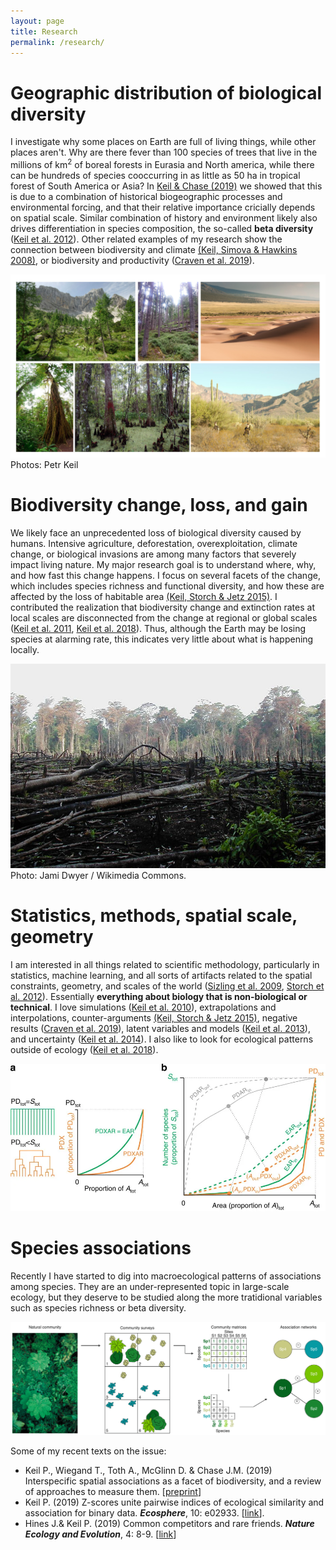 ```yaml
---
layout: page
title: Research
permalink: /research/
---
```


# Geographic distribution of biological diversity

I investigate why some places on Earth are full of living things, while other
places aren't. Why are there fever than 100 species of trees that live in the
millions of km<sup>2</sup> of boreal forests in Eurasia and North america, while there can be hundreds of species cooccurring in as little as 50 ha in tropical forest of South America or Asia? In <a href="https://www.nature.com/articles/s41559-019-0799-0)" target="_blank">Keil & Chase (2019)</a> we showed that this is due to a combination of historical biogeographic processes and environmental forcing, and that their relative importance cricially depends on spatial scale. Similar combination of history and environment likely also drives differentiation in species composition, the so-called **beta diversity** (<a href="http://onlinelibrary.wiley.com/doi/10.1111/j.1365-2699.2012.02701.x/abstract" target="_blank">Keil et al. 2012</a>).  Other related examples of my research show the connection between biodiversity and climate 
<a href="http://onlinelibrary.wiley.com/doi/10.1111/j.1752-4598.2008.00019.x/abstract" target="_blank">(Keil, Simova & Hawkins 2008)</a>, or biodiversity and productivity (<a href="https://www.biorxiv.org/content/10.1101/769232v1" target="_blank">Craven et al. 2019</a>).  

![Landscapes](/graphics/landscapes.png)
Photos: Petr Keil

# Biodiversity change, loss, and gain

We likely face an unprecedented loss of biological diversity caused by humans. Intensive 
agriculture, deforestation, overexploitation, climate change, or biological invasions are among many factors that severely impact living nature. My major research goal is to understand where, why, and how fast this change happens. I focus on several facets of the change, which 
includes species richness and functional diversity, and how these are affected by the loss of habitable area <a href="https://www.nature.com/articles/ncomms9837" target="_blank">(Keil, Storch & Jetz 2015)</a>. I contributed the realization that biodiversity change and extinction rates at local scales
are disconnected from the change at regional or global scales (<a href="http://onlinelibrary.wiley.com/doi/10.1111/j.1600-0587.2010.06554.x/abstract" target="_blank">Keil et al. 2011</a>, <a href="http://onlinelibrary.wiley.com/doi/10.1111/geb.12669/abstract" target="_blank">Keil et al. 2018</a>). Thus, although the Earth may be losing 
species at alarming rate, this indicates very little about what is happening locally.

![Deforestation](/graphics/defor.jpeg)
Photo: Jami Dwyer / Wikimedia Commons. 

# Statistics, methods, spatial scale, geometry

I am interested in all things related to scientific methodology, particularly in 
statistics, machine learning, and all sorts of artifacts related to the spatial constraints,
geometry, and scales of the world (<a href="http://www.esajournals.org/doi/abs/10.1890/08-1129.1?journalCode=ecol" target="_blank">Sizling et al. 2009</a>, <a href="http://www.nature.com/nature/journal/v488/n7409/full/nature11226.html" target="_blank">Storch et al. 2012</a>). Essentially **everything about biology that is 
non-biological or technical**. I love simulations (<a href="http://www.sciencedirect.com/science/article/pii/S0022519310001979" target="_blank">Keil et al. 2010</a>), extrapolations and interpolations, counter-arguments <a href="https://www.nature.com/articles/ncomms9837" target="_blank">(Keil, Storch & Jetz 2015)</a>, negative results (<a href="https://www.biorxiv.org/content/10.1101/769232v1" target="_blank">Craven et al. 2019</a>), latent variables and models (<a href="http://onlinelibrary.wiley.com/doi/10.1111/j.2041-210x.2012.00264.x/abstract" target="_blank">Keil et al. 2013</a>), and uncertainty (<a href="http://onlinelibrary.wiley.com/doi/10.1111/ddi.12199/abstract" target="_blank">Keil et al. 2014</a>). I also like to look for ecological patterns outside of ecology (<a href="https://onlinelibrary.wiley.com/doi/full/10.1111/ecog.03424" target="_blank">Keil et al. 2018</a>).

![SAR](/graphics/sar.jpg)

# Species associations

Recently I have started to dig into macroecological patterns of associations among species. They are an under-represented topic in large-scale ecology, but they deserve to be studied along the more tratidional variables such as species richness or beta diversity.

![ISA](/graphics/isa.png)

Some of my recent texts on the issue:

- Keil P., Wiegand T., Toth A., McGlinn D. & Chase J.M. (2019) Interspecific spatial associations as a facet of biodiversity, and a review of approaches to measure them.
\[[preprint](https://ecoevorxiv.org/7z8f9/)\]
- Keil P. (2019) Z-scores unite pairwise indices of ecological similarity and
association for binary data. ***Ecosphere***, 10: e02933.
\[[link](https://esajournals.onlinelibrary.wiley.com/doi/full/10.1002/ecs2.2933)\].
- Hines J.& Keil P. (2019) Common competitors and rare friends. ***Nature Ecology
and Evolution***, 4: 8-9.
\[[link](https://www.nature.com/articles/s41559-019-1071-3)\]
